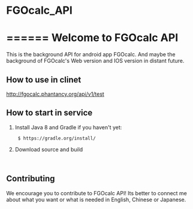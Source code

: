 # FGOcalc_API
======
Welcome to FGOcalc API
======
This is the background API for android app FGOcalc.
And maybe the background of FGOcalc's Web version and IOS version in distant future.

## How to use in clinet
http://fgocalc.phantancy.org/api/v1/test

## How to start in service
1. Install Java 8 and Gradle if you haven't yet:

        $ https://gradle.org/install/
        
2. Download source and build

~~~


~~~
## Contributing
We encourage you to contribute to FGOcalc API!
Its better to connect me about what you want or what is needed in English, Chinese or Japanese.
